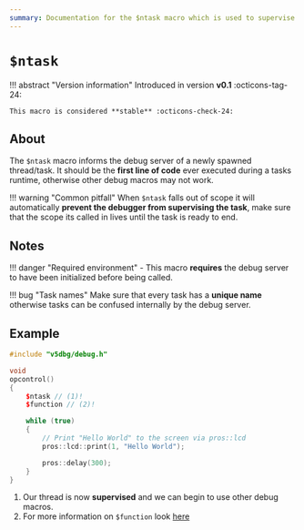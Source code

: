 ```yaml
---
summary: Documentation for the $ntask macro which is used to supervise the current task and allow for debugging functionality
---
```


# `$ntask`

!!! abstract "Version information"
    Introduced in version **v0.1** :octicons-tag-24:

    This macro is considered **stable** :octicons-check-24:

## About

The `$ntask` macro informs the debug server of a newly spawned thread/task. It should be the **first line of code** ever executed during a tasks runtime, otherwise other debug macros may not work.

!!! warning "Common pitfall"
    When `$ntask` falls out of scope it will automatically **prevent the debugger from supervising the task**, make sure that the scope its called in lives until the task is ready to end.

## Notes

!!! danger "Required environment"
    - This macro **requires** the debug server to have been initialized before being called.

!!! bug "Task names"
    Make sure that every task has a **unique name** otherwise tasks can be confused internally by the debug server.

## Example

```c++ hl_lines="6" linenums="1"
#include "v5dbg/debug.h"

void
opcontrol()
{
    $ntask // (1)!
    $function // (2)!

    while (true)
    {
        // Print "Hello World" to the screen via pros::lcd
        pros::lcd::print(1, "Hello World");

        pros::delay(300);
    }
}
```

1. Our thread is now **supervised** and we can begin to use other debug macros.
2. For more information on `$function` look [here](./function.md)